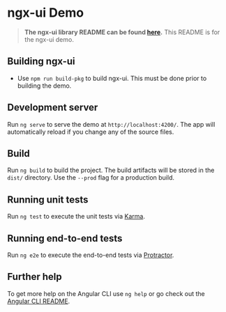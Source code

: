 # ngx-ui Demo

> **The ngx-ui library README can be found [here](/projects/swimlane/ngx-ui).** This README is for the ngx-ui demo.

## Building ngx-ui

- Use `npm run build-pkg` to build ngx-ui. This must be done prior to building the demo.

## Development server

Run `ng serve` to serve the demo at `http://localhost:4200/`. The app will automatically reload if you change any of the source files.

## Build

Run `ng build` to build the project. The build artifacts will be stored in the `dist/` directory. Use the `--prod` flag for a production build.

## Running unit tests

Run `ng test` to execute the unit tests via [Karma](https://karma-runner.github.io).

## Running end-to-end tests

Run `ng e2e` to execute the end-to-end tests via [Protractor](http://www.protractortest.org/).

## Further help

To get more help on the Angular CLI use `ng help` or go check out the [Angular CLI README](https://github.com/angular/angular-cli/blob/master/README.md).
